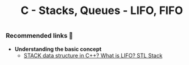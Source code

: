 <h1 align = "center"> C - Stacks, Queues - LIFO, FIFO <h1/>

### Recommended links 🔗
+ __Understanding the basic concept__ 
	- [STACK data structure in C++? What is LIFO? STL Stack](https://www.youtube.com/watch?v=GBST5uQ_yos)
